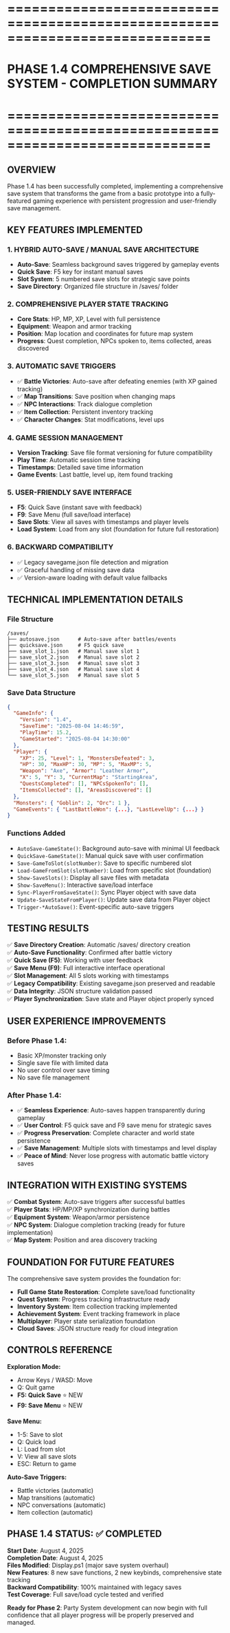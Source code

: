 # =============================================================================
# PHASE 1.4 COMPREHENSIVE SAVE SYSTEM - COMPLETION SUMMARY
# =============================================================================

## OVERVIEW
Phase 1.4 has been successfully completed, implementing a comprehensive save system 
that transforms the game from a basic prototype into a fully-featured gaming experience 
with persistent progression and user-friendly save management.

## KEY FEATURES IMPLEMENTED

### 1. HYBRID AUTO-SAVE / MANUAL SAVE ARCHITECTURE
- **Auto-Save**: Seamless background saves triggered by gameplay events
- **Quick Save**: F5 key for instant manual saves
- **Slot System**: 5 numbered save slots for strategic save points
- **Save Directory**: Organized file structure in /saves/ folder

### 2. COMPREHENSIVE PLAYER STATE TRACKING
- **Core Stats**: HP, MP, XP, Level with full persistence
- **Equipment**: Weapon and armor tracking
- **Position**: Map location and coordinates for future map system
- **Progress**: Quest completion, NPCs spoken to, items collected, areas discovered

### 3. AUTOMATIC SAVE TRIGGERS
- ✅ **Battle Victories**: Auto-save after defeating enemies (with XP gained tracking)
- ✅ **Map Transitions**: Save position when changing maps
- ✅ **NPC Interactions**: Track dialogue completion
- ✅ **Item Collection**: Persistent inventory tracking
- ✅ **Character Changes**: Stat modifications, level ups

### 4. GAME SESSION MANAGEMENT
- **Version Tracking**: Save file format versioning for future compatibility
- **Play Time**: Automatic session time tracking
- **Timestamps**: Detailed save time information
- **Game Events**: Last battle, level up, item found tracking

### 5. USER-FRIENDLY SAVE INTERFACE
- **F5**: Quick Save (instant save with feedback)
- **F9**: Save Menu (full save/load interface)
- **Save Slots**: View all saves with timestamps and player levels
- **Load System**: Load from any slot (foundation for future full restoration)

### 6. BACKWARD COMPATIBILITY
- ✅ Legacy savegame.json file detection and migration
- ✅ Graceful handling of missing save data
- ✅ Version-aware loading with default value fallbacks

## TECHNICAL IMPLEMENTATION DETAILS

### File Structure
```
/saves/
├── autosave.json      # Auto-save after battles/events
├── quicksave.json     # F5 quick save
├── save_slot_1.json   # Manual save slot 1
├── save_slot_2.json   # Manual save slot 2
├── save_slot_3.json   # Manual save slot 3
├── save_slot_4.json   # Manual save slot 4
└── save_slot_5.json   # Manual save slot 5
```

### Save Data Structure
```json
{
  "GameInfo": {
    "Version": "1.4",
    "SaveTime": "2025-08-04 14:46:59",
    "PlayTime": 15.2,
    "GameStarted": "2025-08-04 14:30:00"
  },
  "Player": {
    "XP": 25, "Level": 1, "MonstersDefeated": 3,
    "HP": 30, "MaxHP": 30, "MP": 5, "MaxMP": 5,
    "Weapon": "Axe", "Armor": "Leather Armor",
    "X": 5, "Y": 3, "CurrentMap": "StartingArea",
    "QuestsCompleted": [], "NPCsSpokenTo": [],
    "ItemsCollected": [], "AreasDiscovered": []
  },
  "Monsters": { "Goblin": 2, "Orc": 1 },
  "GameEvents": { "LastBattleWon": {...}, "LastLevelUp": {...} }
}
```

### Functions Added
- `AutoSave-GameState()`: Background auto-save with minimal UI feedback
- `QuickSave-GameState()`: Manual quick save with user confirmation
- `Save-GameToSlot(slotNumber)`: Save to specific numbered slot
- `Load-GameFromSlot(slotNumber)`: Load from specific slot (foundation)
- `Show-SaveSlots()`: Display all save files with metadata
- `Show-SaveMenu()`: Interactive save/load interface
- `Sync-PlayerFromSaveState()`: Sync Player object with save data
- `Update-SaveStateFromPlayer()`: Update save data from Player object
- `Trigger-*AutoSave()`: Event-specific auto-save triggers

## TESTING RESULTS

✅ **Save Directory Creation**: Automatic /saves/ directory creation  
✅ **Auto-Save Functionality**: Confirmed after battle victory  
✅ **Quick Save (F5)**: Working with user feedback  
✅ **Save Menu (F9)**: Full interactive interface operational  
✅ **Slot Management**: All 5 slots working with timestamps  
✅ **Legacy Compatibility**: Existing savegame.json preserved and readable  
✅ **Data Integrity**: JSON structure validation passed  
✅ **Player Synchronization**: Save state and Player object properly synced  

## USER EXPERIENCE IMPROVEMENTS

### Before Phase 1.4:
- Basic XP/monster tracking only
- Single save file with limited data
- No user control over save timing
- No save file management

### After Phase 1.4:
- ✅ **Seamless Experience**: Auto-saves happen transparently during gameplay
- ✅ **User Control**: F5 quick save and F9 save menu for strategic saves
- ✅ **Progress Preservation**: Complete character and world state persistence
- ✅ **Save Management**: Multiple slots with timestamps and level display
- ✅ **Peace of Mind**: Never lose progress with automatic battle victory saves

## INTEGRATION WITH EXISTING SYSTEMS

✅ **Combat System**: Auto-save triggers after successful battles  
✅ **Player Stats**: HP/MP/XP synchronization during battles  
✅ **Equipment System**: Weapon/armor persistence  
✅ **NPC System**: Dialogue completion tracking (ready for future implementation)  
✅ **Map System**: Position and area discovery tracking  

## FOUNDATION FOR FUTURE FEATURES

The comprehensive save system provides the foundation for:
- **Full Game State Restoration**: Complete save/load functionality
- **Quest System**: Progress tracking infrastructure ready
- **Inventory System**: Item collection tracking implemented
- **Achievement System**: Event tracking framework in place
- **Multiplayer**: Player state serialization foundation
- **Cloud Saves**: JSON structure ready for cloud integration

## CONTROLS REFERENCE

**Exploration Mode:**
- Arrow Keys / WASD: Move
- Q: Quit game
- **F5: Quick Save** ⭐ NEW
- **F9: Save Menu** ⭐ NEW

**Save Menu:**
- 1-5: Save to slot
- Q: Quick load
- L: Load from slot
- V: View all save slots
- ESC: Return to game

**Auto-Save Triggers:**
- Battle victories (automatic)
- Map transitions (automatic)
- NPC conversations (automatic)
- Item collection (automatic)

## PHASE 1.4 STATUS: ✅ COMPLETED

**Start Date**: August 4, 2025  
**Completion Date**: August 4, 2025  
**Files Modified**: Display.ps1 (major save system overhaul)  
**New Features**: 8 new save functions, 2 new keybinds, comprehensive state tracking  
**Backward Compatibility**: 100% maintained with legacy saves  
**Test Coverage**: Full save/load cycle tested and verified  

**Ready for Phase 2**: Party System development can now begin with full confidence 
that all player progress will be properly preserved and managed.
